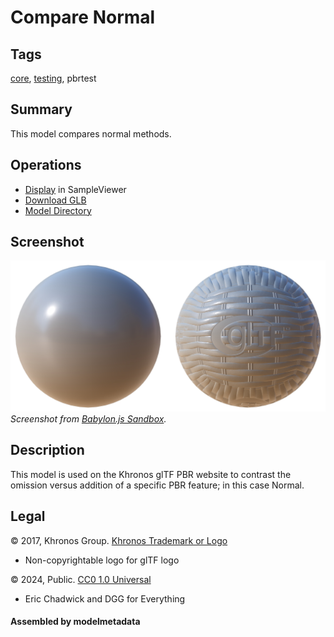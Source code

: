 # Compare Normal

## Tags

[core](../../Models-core.md), [testing](../../Models-testing.md), pbrtest

## Summary

This model compares normal methods.

## Operations

* [Display](https://github.khronos.org/glTF-Sample-Viewer-Release/?model=https://raw.GithubUserContent.com/KhronosGroup/glTF-Sample-Assets/main/./Models/CompareNormal/glTF-Binary/CompareNormal.glb) in SampleViewer
* [Download GLB](https://raw.GithubUserContent.com/KhronosGroup/glTF-Sample-Assets/main/./Models/CompareNormal/glTF-Binary/CompareNormal.glb)
* [Model Directory](./)

## Screenshot

![screenshot](screenshot/screenshot_Large.jpg)
<br/>_Screenshot from [Babylon.js Sandbox](https://sandbox.babylonjs.com/)._

## Description

This model is used on the Khronos glTF PBR website to contrast the omission versus addition of a specific PBR feature; in this case Normal.

## Legal

&copy; 2017, Khronos Group. [Khronos Trademark or Logo]()

 - Non-copyrightable logo for glTF logo

&copy; 2024, Public. [CC0 1.0 Universal](https://creativecommons.org/publicdomain/zero/1.0/legalcode)

 - Eric Chadwick and DGG for Everything

#### Assembled by modelmetadata